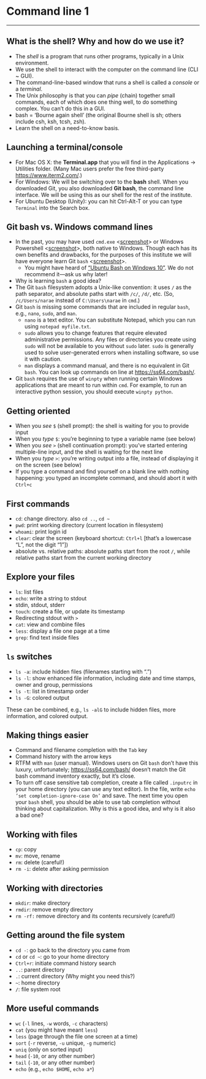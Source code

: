 # Command line 1
__________

## What is the shell? Why and how do we use it?

* The *shell* is a program that runs other programs, typically in a Unix environment. <!--Emphasize that the shell is still a program, which takes input and gives output. The input is a command, though, so it seems as though we’re doing something different. In reality, using command line is no different than using any other program.-->
* We use the shell to interact with the computer on the command line (CLI ~ GUI).
* The command-line-based window that runs a shell is called a *console* or a *terminal*. 
* The Unix philosophy is that you can _pipe_ (chain) together small commands, each of which does one thing well, to do something complex. You can’t do this in a GUI.
* bash = ‘Bourne again shell’ (the original Bourne shell is sh; others include csh, ksh, tcsh, zsh). <!--We use and recommend bash (Git Bash). There are many different shells, some of which you end up downloading with program packages like Python.-->
* Learn the shell on a need-to-know basis. <!--There are commands you’ll use every day, some you’ll use for special purposes (and you’ll look up how they work when you need them), and some that you’ll never need.-->


## Launching a terminal/console

* For Mac OS X: the **Terminal.app** that you will find in the Applications → Utilities folder. (Many Mac users prefer the free third-party <https://www.iterm2.com/>.)
* For Windows: We will be switching over to the **bash** shell. When you downloaded Git, you also downloaded **Git bash**, the command line interface. We will be using this as our shell for the rest of the institute. 
* For Ubuntu Desktop (Unity): you can hit Ctrl-Alt-T or you can type `Terminal` into the Search box.

## Git bash vs. Windows command lines

* In the past, you may have used `cmd.exe` <[screenshot](images/getting_to_know_cmd.png)> or Windows Powershell <[screenshot](images/command1_powershell.png)>, both native to Windows. Though each has its own benefits and drawbacks, for the purposes of this institute we will have everyone learn Git `bash` <[screenshot](images/command1_gitbash.png)>.
	* You might have heard of [“Ubuntu Bash on Windows 10”](https://msdn.microsoft.com/en-us/commandline/wsl/about). We do not recommend it—ask us why later! 
* Why is learning `bash` a good idea? 	
* The Git `bash` filesystem adopts a Unix-like convention: it uses `/` as the path separator, and absolute paths start with `/c/`, `/d/`, etc. (So, `/c/Users/narae` instead of `C:\Users\narae` in `cmd`.) 
* Git `bash` is missing some commands that are included in regular `bash`, e.g., `nano`, `sudo`, and `man`.
	* `nano` is a text editor. You can substitute Notepad, which you can run using `notepad myfile.txt`. 
	* `sudo` allows you to change features that require elevated administrative permissions. Any files or directories you create using `sudo` will not be available to you without `sudo` later. `sudo` is generally used to solve user-generated errors when installing software, so use it with caution.
	* `man` displays a command manual, and there is no equivalent in Git `bash`. You can look up commands on line at <https://ss64.com/bash/>. 
* Git `bash` requires the use of `winpty` when running certain Windows applications that are meant to run within `cmd`. For example, to run an interactive python session, you should execute `winpty python`. 

## Getting oriented

* When you *see* `$` (shell prompt): the shell is waiting for you to provide input
* When you *type* `$`: you’re beginning to type a variable name (see below)
* When you *see* `>` (shell continuation prompt): you’ve started entering multiple-line input, and the shell is waiting for the next line
* When you *type* `>`: you’re writing output into a file, instead of displaying it on the screen (see below)
* If you type a command and find yourself on a blank line with nothing happening: you typed an incomplete command, and should abort it with `Ctrl+c`

## First commands

* `cd`: change directory. also `cd ..`, `cd ~`
* `pwd`: print working directory (current location in filesystem)
* `whoami`: print login id
* `clear`: clear the screen (keyboard shortcut: `Ctrl+l` [that’s a lowercase “L”, not the digit “1”])
* absolute vs. relative paths: absolute paths start from the root `/`, while relative paths start from the current working directory

## Explore your files

* `ls`: list files<!--Use `cd` to navigate to your home directory, and then `ls -a` to show all files and directories, including hidden ones. From there, use `cd Documents` to move into that directory.--> 
* `echo`: write a string to stdout<!--Using `echo`, write the string ’Hello world!’ to the screen.-->
* stdin, stdout, stderr<!--Remember that Bash is a program, it just happens to be a program you use to run other programs. This means that you’re constantly editing files while you use Bash: these are called Standard Input (stdin), Standard Output (stdout), and Standard Error (stderr). You write input at the command line, the program processes your command, and any output is written to stdout. If you run into an error, output is written to stderr, which prints to your screen the same way stdout does. This means that you may purposely (or accidentally print to either). For now, we’ll just print to stdout, which is the default.-->
* `touch`: create a file, or update its timestamp <!--Use `touch sample.txt` to create a new plain text file in your Documents folder.-->
* Redirecting stdout with `>`<!--Instead of printing your greeting, which you created with `echo ’Hello world!’` earlier, we can redirect it to a file using a right angle bracket. Type `echo ’Hello world!’ \> greeting.txt`. Notice that nothing is printed to your screen. --> 
* `cat`: view and combine files<!--Now that we’ve written a file, we can view it using `cat`, which is short for ‘concatenate’. It has a multitude of uses, but for now we’ll just use it to print the contents of our file to stdout. `cat greeting.txt`.-->
* `less`: display a file one page at a time<!--Another useful command for longer files, as it prints only one screen at a time.--> 
* `grep`: find text inside files<!--`grep` takes two arguments: the regex (not just string) you’re searching for and the file you want to search in. If you don’t supply a file, it searches stdin. Try using the command `grep "Hello" greeting.txt` (mind your capital letters!). The entire contents of the file is written to stdout because `grep` returns the entire line that contains the search pattern, and this file has only one line. If you try searching for “hello” (or some other capitalization difference), you’ll see nothing printed to stdout. We use the `-i` switch to turn off case sensitivity. The switch comes directly after the command, before any arguments. Try `grep -i "hElLo WoRld" greeting.txt`.-->

## `ls` switches

* `ls -a`: include hidden files (filenames starting with “.”)
* `ls -l`: show enhanced file information, including date and time stamps, owner and group, permissions
* `ls -t`: list in timestamp order
* `ls -G`: colored output<!--If you’re using Git Bash, your list will already be colorized, but for other shells this command colorizes output so filetypes and directories are different.-->

These can be combined, e.g., `ls -alG` to include hidden files, more information, and colored output.

## Making things easier

* Command and filename completion with the `Tab` key
* Command history with the arrow keys
* RTFM with `man` (user manual). Windows users on Git `bash` don’t have this luxury, unfortunately; <https://ss64.com/bash/> doesn’t match the Git bash command inventory exactly, but it’s close.
* To turn off case sensitive tab completion, create a file called `.inputrc` in your home directory (you can use any text editor). In the file, write `echo ’set completion-ignore-case On’` and save. The next time you open your `bash` shell, you should be able to use tab completion without thinking about capitalization. Why is this a good idea, and why is it also a bad one?<!-- This helps you find things quickly when you have a small number of files, but it also generates a lot of false hits when you have many files. -->

## Working with files

* `cp`: copy<!--This copies a file to another location. This command takes two arguments: the file or directory you’re trying to copy, and the location to which you want to copy. This can be an entirely new file name, and you don’t have to create the file ahead of time. You can accidentally overwrite data if you aren’t careful about where you’re copying to. For now, we’re going to copy our greeting file into our salutations directory using `cp greetings.txt ./Salutations`. This creates a copy of the file inside the directory. Notice that we use a `.` to show the current directory. This is a relative path, meaning it is dependent upon the current context to know where we want to copy the file. Use `ls` to look at your Documents directory. greeting.txt is still there, unchanged. Navigate into your Salutations directory and list its contents. You have another greeting.txt file there as well, and if you echo it to stdout, you see it contains the same text as the original. Note that you’ve just made a copy, not a link, so any changes you make to one will not be reflected in the other.--> 
* `mv`: move, rename<!--Within your Salutations directory, use the `rm` command to get rid of the file you just copied in (`rm greeting.txt`). Then, move back into your Documents directory using `cd ..` and list all files. greeting.txt is still there, but let’s move it and change its name. `mv` also takes two arguments: what you want to move, and where you want to move it to. Again, you can accidentally overwrite data, as moving a file to a specific filename will simply write over that file. To move our file, we’ll use `mv greeting.txt ./Salutations/hello.txt`. Take a look around those two directories to see what has changed.-->
* `rm`: delete (careful!)
* `rm -i`: delete after asking permission<!--These two have been addressed already, but the `-i` switch makes deleting interative. Before any file is deleted, the prompt asks you if you’re sure, to which you can respond ’y’ or ’n’. Though this seems like it may be a pain, it’s particularly useful combined with the recursive `-rf` switch, as it will go through a directory and ask about each file.-->

## Working with directories

* `mkdir`: make directory<!--Use `pwd` to make sure you’re still in your Documents directory, then `ls -a` to see all the directories currently inside it. We’ll use `mkdir` to create a new folder called sample: `mkdir sample`. Once you’ve done this, check to see it’s there using `ls -a`.-->
* `rmdir`: remove empty directory<!--Now that we’ve created an empty directory, we can use `rmdir sample` to get rid of it. Of course, we actually do want to have that directory, so make a new one called salutations: `mkdir salutations`.-->
* `rm -rf:` remove directory and its contents recursively (careful!)<!--We won’t use this one yet, as our directory has no files. However, you should note that `rmdir` will only remove an empty directory, while this command will loop over the directory and remove its contents before removing the directory itself. We caution you to be careful with it, as you can accidentally remove significant files or lose important work.-->

## Getting around the file system

* `cd -`: go back to the directory you came from
* `cd` or `cd ~`: go to your home directory
* `Ctrl+r`: initiate command history search
* `..`: parent directory
* `.`: current directory (Why might you need this?)
* `~`: home directory
* `/`: file system root

## More useful commands

* `wc` (`-l` lines, `-w` words, `-c` characters)
* `cat` (you might have meant `less`)
* `less` (page through the file one screen at a time)
* `sort` (`-r` reverse, `-u` unique, `-g` numeric)
* `uniq` (only on sorted input)
* `head` (`-10`, or any other number)
* `tail` (`-10`, or any other number)
* `echo` (e.g., `echo $HOME`, `echo a*`)
